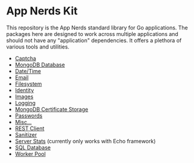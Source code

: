 # App Nerds Kit

This repository is the App Nerds standard library for Go applications. The packages
here are designed to work across multiple applications and should not have any
"application" dependencies. It offers a plethora of various tools and utilities.

* [Captcha](./captcha/README.md)
* [MongoDB Database](./database/README.md)
* [Date/Time](./datetime/README.md)
* [Email](./email/README.md)
* [Filesystem](./filesystem/README.md)
* [Identity](./identity/README.md)
* [Images](./images/README.md)
* [Logging](./logging/README.md)
* [MongoDB Certificate Storage](./mongocertstore/README.md)
* [Passwords](./passwords/README.md)
* [Misc...](./rand/README.md)
* [REST Client](./restclient/README.md)
* [Sanitizer](./sanitizer/README.md)
* [Server Stats](./serverstats/README.md) (currently only works with Echo framework)
* [SQL Database](./sqldatabase/README.md)
* [Worker Pool](./workerpool/README.md)
